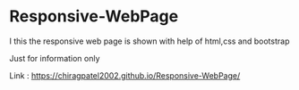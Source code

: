 # Responsive-WebPage

I this the responsive web page is shown with help of html,css and bootstrap

Just for information only

Link : https://chiragpatel2002.github.io/Responsive-WebPage/
